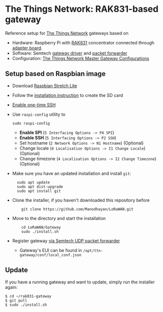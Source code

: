 # The Things Network: RAK831-based gateway

Reference setup for [The Things Network](https://www.thethingsnetwork.org/) gateways based on

- Hardware: Raspberry Pi with [RAK831](http://www.rakwireless.com/en/WisKeyOSH/RAK831) concentrator connected through [adapter board](http://docs.rakwireless.com/en/LoRa/RAK831-Lora-Gateway/Application-Notes/Interface-Panel-Installation-Instructions.pdf).
- Software: Semtech [gateway driver](https://github.com/Lora-net/lora_gateway) and [packet forwarder](https://github.com/Lora-net/packet_forwarder)
- Configuration: [The Things Network Master Gateway Configurations](https://github.com/TheThingsNetwork/gateway-conf)

## Setup based on Raspbian image

- Download [Raspbian Stretch Lite](https://www.raspberrypi.org/downloads/raspbian/)
- Follow the [installation instruction](https://www.raspberrypi.org/documentation/installation/installing-images/README.md) to create the SD card
- [Enable one-time SSH](https://www.raspberrypi.org/blog/a-security-update-for-raspbian-pixel/)
- Use `raspi-config` utility to

    ```
    sudo raspi-config
    ```

    - **Enable SPI** (`5 Interfacing Options -> P4 SPI`)
    - **Enable SSH** (`5 Interfacing Options -> P2 SSH`)
    - Set hostname (`2 Network Options -> N1 Hostname`) (Optional)
    - Change locale (`4 Localisation Options -> I1 Change Locale`) (Optional)
    - Change timezone (`4 Localisation Options -> I2 Change Timezone`) (Optional)

- Make sure you have an updated installation and install `git`:

        sudo apt update
        sudo apt dist-upgrade
        sudo apt install git

- Clone the installer, if you haven't downloaded this repository before
    ```
        git clone https://github.com/Manodhayan/LoRaWAN.git
    ```
- Move to the directory and start the installation
    ```
        cd LoRaWAN/Gateway
        sudo ./install.sh
    ```

- Register gateway [via Semtech UDP packet forwarder](https://www.thethingsnetwork.org/docs/gateways/registration.html#via-semtech-udp-packet-forwarder)

    - Gateway's EUI can be found in `/opt/ttn-gateway/conf/local_conf.json`

## Update

If you have a running gateway and want to update, simply run the installer again:

    $ cd ~/rak831-gateway
    $ git pull
    $ sudo ./install.sh

